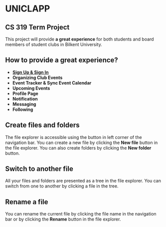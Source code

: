 # UNICLAPP
## CS 319 Term Project

This project will provide **a great experience** for both students and board members of student clubs in Bilkent University.


## How to provide a great experience?

 - [**Sign Up & Sign In**](##-Rename-a-file)
 - **Organizing Club Events**
 - **Event Tracker & Sync Event Calendar**
 - **Upcoming Events**
 - **Profile Page**
 - **Notification**
 - **Messaging**
 - **Following**

## Create files and folders

The file explorer is accessible using the button in left corner of the navigation bar. You can create a new file by clicking the **New file** button in the file explorer. You can also create folders by clicking the **New folder** button.

## Switch to another file

All your files and folders are presented as a tree in the file explorer. You can switch from one to another by clicking a file in the tree.

## Rename a file

You can rename the current file by clicking the file name in the navigation bar or by clicking the **Rename** button in the file explorer.
